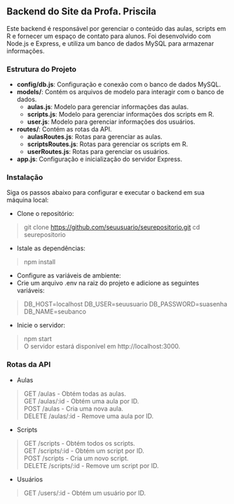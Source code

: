 ## Backend do Site da Profa. Priscila
Este backend é responsável por gerenciar o conteúdo das aulas, scripts em R e fornecer um espaço de contato para alunos. Foi desenvolvido com Node.js e Express, e utiliza um banco de dados MySQL para armazenar informações.

### Estrutura do Projeto
- **config/db.js**: Configuração e conexão com o banco de dados MySQL.
- **models/**: Contém os arquivos de modelo para interagir com o banco de dados.
  - **aulas.js**: Modelo para gerenciar informações das aulas.
  - **scripts.js**: Modelo para gerenciar informações dos scripts em R.
  - **user.js**: Modelo para gerenciar informações dos usuários.
- **routes/**: Contém as rotas da API.
  - **aulasRoutes.js**: Rotas para gerenciar as aulas.
  - **scriptsRoutes.js**: Rotas para gerenciar os scripts em R.
  - **userRoutes.js**: Rotas para gerenciar os usuários.
- **app.js**: Configuração e inicialização do servidor Express.

### Instalação
Siga os passos abaixo para configurar e executar o backend em sua máquina local:  

- Clone o repositório:
> git clone https://github.com/seuusuario/seurepositorio.git
> cd seurepositorio
- Istale as dependências:
> npm install
- Configure as variáveis de ambiente:
- Crie um arquivo .env na raiz do projeto e adicione as seguintes variáveis:
> DB_HOST=localhost
> DB_USER=seuusuario
> DB_PASSWORD=suasenha
> DB_NAME=seubanco
- Inicie o servidor:
> npm start  
O servidor estará disponível em http://localhost:3000.  

### Rotas da API
- Aulas
> GET /aulas - Obtém todas as aulas.  
> GET /aulas/:id - Obtém uma aula por ID.  
> POST /aulas - Cria uma nova aula.  
> DELETE /aulas/:id - Remove uma aula por ID.  
- Scripts
> GET /scripts - Obtém todos os scripts.  
> GET /scripts/:id - Obtém um script por ID.  
> POST /scripts - Cria um novo script.  
> DELETE /scripts/:id - Remove um script por ID.  
- Usuários
> GET /users/:id - Obtém um usuário por ID.  
